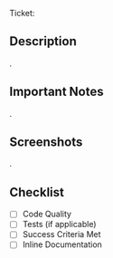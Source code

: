 <!-- markdownlint-disable MD041 -->
<!-- Put the GitHub issue number or Jira ticket ID here! -->
Ticket:

## Description
<!-- What does this PR do? Why are we opening it? -->

.

## Important Notes
<!-- Is there anything we need to know while reviewing? -->

.

## Screenshots

<!-- Got any before / after shots to show off how awesome this change is? -->

.

## Checklist

- [ ] Code Quality
- [ ] Tests (if applicable)
- [ ] Success Criteria Met
- [ ] Inline Documentation

<!--
Last minute questions to consider -- if the answer is 'yes' to any of these,
please make sure to note that above:

- Does this change require an update to any other applications or third-party libraries?
- Is this change blocked by anything else?
- Does this change require actions outside this PR? E.g., updating secrets or keys?
-->
